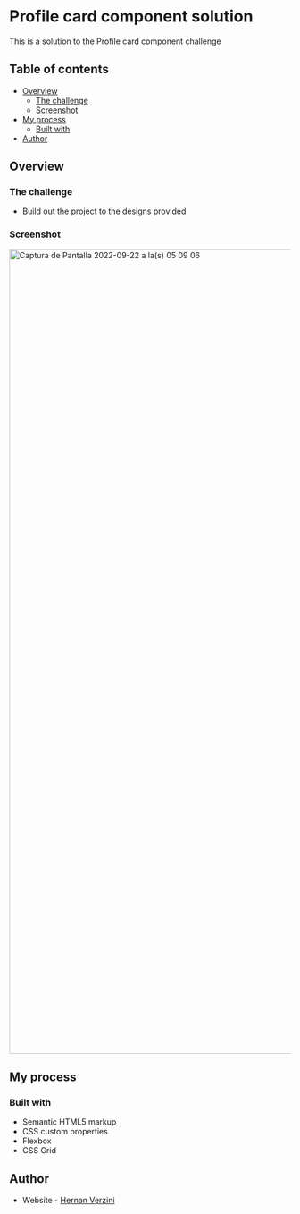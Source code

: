 # Profile card component solution 

This is a solution to the Profile card component challenge

## Table of contents

- [Overview](#overview)
  - [The challenge](#the-challenge)
  - [Screenshot](#screenshot)
- [My process](#my-process)
  - [Built with](#built-with)
- [Author](#author)


## Overview

### The challenge

- Build out the project to the designs provided

### Screenshot

<img width="1440" alt="Captura de Pantalla 2022-09-22 a la(s) 05 09 06" src="https://user-images.githubusercontent.com/99434648/191694958-7241f84b-898e-4a29-98d2-1b90a8b24711.png">


## My process

### Built with

- Semantic HTML5 markup
- CSS custom properties
- Flexbox
- CSS Grid


## Author

- Website - [Hernan Verzini](https://www.hernanverzini.pythonanywhere.com)
